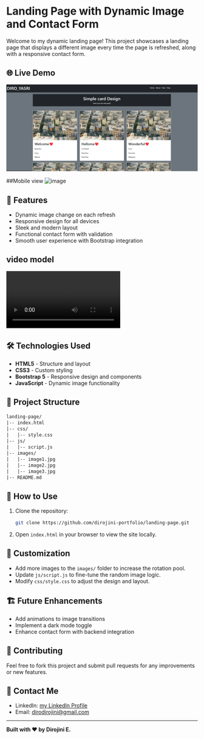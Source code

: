 
# Landing Page with Dynamic Image and Contact Form
Welcome to my dynamic landing page! This project showcases a landing page that displays a different image every time the page is refreshed, along with a responsive contact form.

## 🌐 Live Demo
![Landing Page Preview](https://github.com/Dirojini/Image-Refresh/blob/5cefe05be5245e3c87a2612fd58aacfb8df977c1/Screenshot%202024-12-24%20171336.png
)



##Mobile view
![image](https://github.com/user-attachments/assets/a55fcdb6-e1ff-47b7-a628-344caa7530fb)



## 🚀 Features
- Dynamic image change on each refresh
- Responsive design for all devices
- Sleek and modern layout
- Functional contact form with validation
- Smooth user experience with Bootstrap integration
## video model
![video](https://github.com/Dirojini/Image-Refresh/blob/6576eff98f60473daa5cb2e9ce2955565d3e5724/Screen%20Recording%202024-12-24%20171619.mp4)

## 🛠️ Technologies Used
- **HTML5** - Structure and layout
- **CSS3** - Custom styling
- **Bootstrap 5** - Responsive design and components
- **JavaScript** - Dynamic image functionality

## 📂 Project Structure
```
landing-page/
|-- index.html
|-- css/
|   |-- style.css
|-- js/
|   |-- script.js
|-- images/
|   |-- image1.jpg
|   |-- image2.jpg
|   |-- image3.jpg
|-- README.md
```

## 📜 How to Use
1. Clone the repository:
   ```bash
   git clone https://github.com/dirojini-portfolio/landing-page.git
   ```
2. Open `index.html` in your browser to view the site locally.

## 🎨 Customization
- Add more images to the `images/` folder to increase the rotation pool.
- Update `js/script.js` to fine-tune the random image logic.
- Modify `css/style.css` to adjust the design and layout.

## 🏗️ Future Enhancements
- Add animations to image transitions
- Implement a dark mode toggle
- Enhance contact form with backend integration

## 🤝 Contributing
Feel free to fork this project and submit pull requests for any improvements or new features.

## 📧 Contact Me
- LinkedIn: [my LinkedIn Profile](https://www.linkedin.com/in/dirojini-elankeswaran/)
- Email: dirodirojini@gmail.com

---
**Built with ❤️ by Dirojini E.**


